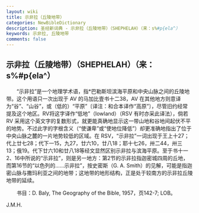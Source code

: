 ```yaml
---
layout: wiki
title: 示非拉（丘陵地带）
categories: NewBibleDictionary
description: 圣经新词典 - 示非拉（丘陵地带）（SHEPHELAH）（来：s%#p{ela^）
keywords: 示非拉, 丘陵地带
comments: false
---
```


## 示非拉（丘陵地带）（SHEPHELAH）（来：s%#p{ela^）

　　“示非拉”是一个地理学术语，指*巴勒斯坦滨海平原和中央山脉之间的丘陵地带。这个用语只一次出现于 AV 的马加比壹书十二38，AV 在其他地方则意译为“谷”、“山谷”，或（低的）“平原”〔译注：和合本译作“高原”〕，尽管旧约经常提及这个地区。RV将这字译作“低地”（lowland）（RSV 有时亦采此译法），倘若 RV 采用这个英文字的复数形式，就更能真确地显示这一带山地和谷地间起伏不平的地势。不过此字的字根含义（“使谦卑”或“使地位降低”）却更准确地指出了位于中央山脉之麓的一片地势较低的区域。在 RSV，“示非拉”一词出现于王上十27；代上廿七28；代下一15，九27，廿六10，廿八18；耶十七26，卅二44，卅三13；俄19。代下廿六10和廿八18等经文显然区别示非拉与滨海平原。至于书十一2、16中所说的“示非拉”，则是另一地方：第2节的示非拉指迦密城四周的丘地，而第16节的“以色列的……示非拉”，按史密斯（G. A. Smith）的见解，可能是指迦密山脉与撒玛利亚之间的地带；这地带的地形结构，正是处于较南方的示非拉丘陵地带的延续。

　　书目：D. Baly, The Geography of the Bible, 1957，页142-7; LOB。

J.M.H.









